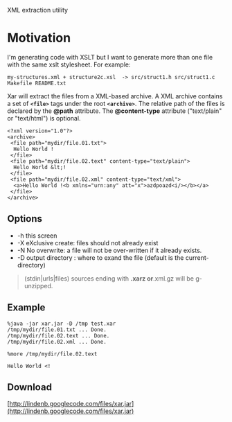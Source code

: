 XML extraction utility
# Motivation #
I'm generating code with XSLT but I want to generate more than one file with the same xslt stylesheet. For example:

```
my-structures.xml + structure2c.xsl  -> src/struct1.h src/struct1.c Makefile README.txt
```

Xar will extract the files from a XML-based archive. A XML archive contains a set of **`<file>`** tags under the root **`<archive>`**. The relative path of the files is declared by the **@path** attribute. The **@content-type** attribute ("text/plain" or "text/html") is optional.

```
<?xml version="1.0"?>
<archive>
 <file path="mydir/file.01.txt">
  Hello World !
 </file>
 <file path="mydir/file.02.text" content-type="text/plain">
  Hello World &lt;!
 </file>
 <file path="mydir/file.02.xml" content-type="text/xml">
  <a>Hello World !<b xmlns="urn:any" att="x">azdpoazd<i/></b></a>
 </file>
</archive>
```

## Options ##
  * -h this screen
  * -X eXclusive create: files should not already exist
  * -N No overwrite: a file will not be over-written if it already exists.
  * -D output directory : where to exand the file (default is the current-directory)
> (stdin|urls|files) sources ending with **.xarz or**.xml.gz will be g-unzipped.

## Example ##
```
%java -jar xar.jar -D /tmp test.xar
/tmp/mydir/file.01.txt ... Done.
/tmp/mydir/file.02.text ... Done.
/tmp/mydir/file.02.xml ... Done.

%more /tmp/mydir/file.02.text 

Hello World <!
```
## Download ##
[http://lindenb.googlecode.com/files/xar.jar](http://lindenb.googlecode.com/files/xar.jar)